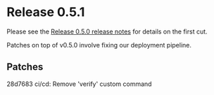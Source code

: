# Release 0.5.1

Please see the [Release 0.5.0 release notes](v0_5_0.md) for details on the first cut.

Patches on top of v0.5.0 involve fixing our deployment pipeline.

## Patches
28d7683 ci/cd: Remove 'verify' custom command
